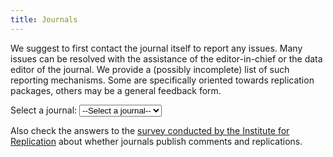 ```yaml
---
title: Journals
---
```


We suggest to first contact the journal itself to report any issues. Many issues can be resolved with the assistance of the editor-in-chief or the data editor of the journal. We provide a (possibly incomplete) list of such reporting mechanisms. Some are specifically oriented towards replication packages, others may be a general feedback form.

<!-- Form to redirect to various journals -->
<!-- constructed from data in reporting.csv -->


<form class="journalselectorform">
  <label for="journalSelector">Select a journal:</label>
  <select id="journalSelector" onchange="redirectToJournal()">
    <option value="none">--Select a journal--</option>
   
  {% for row in site.data.reporting %}
    {% if forloop.first %}
    <!-- values read from config -->
    {% endif %}
   <option value="{{ row["URL"] }}">{{ row["Name"] }}</option>
  {% endfor %}
  </select>
</form>


Also check the answers to the [survey conducted by the Institute for Replication](https://i4replication.org/publishing.html) about whether journals publish comments and replications. 


<script>
  function redirectToJournal() {
    var journal = document.getElementById("journalSelector").value;
    if (journal != "none") {
      window.location = journal;
    }
  }
</script>
